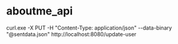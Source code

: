# aboutme_api

curl.exe -X PUT -H "Content-Type: application/json" --data-binary "@sentdata.json" http://localhost:8080/update-user